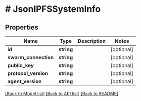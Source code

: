 # # JsonIPFSSystemInfo

## Properties

Name | Type | Description | Notes
------------ | ------------- | ------------- | -------------
**id** | **string** |  | [optional]
**swarm_connection** | **string** |  | [optional]
**public_key** | **string** |  | [optional]
**protocol_version** | **string** |  | [optional]
**agent_version** | **string** |  | [optional]

[[Back to Model list]](../../README.md#models) [[Back to API list]](../../README.md#endpoints) [[Back to README]](../../README.md)
